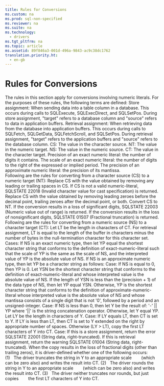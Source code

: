 ```yaml
---
title: Rules for Conversions
ms.custom: na
ms.prod: sql-non-specified
ms.reviewer: na
ms.suite: na
ms.technology: 
  - drivers
ms.tgt_pltfrm: na
ms.topic: article
ms.assetid: 89f846a3-001d-496a-9843-ac9c38dc1762
translation.priority.ht: 
  - en-gb
---
```

# Rules for Conversions
<?xml version="1.0" encoding="utf-8"?>
<developerReferenceWithoutSyntaxDocument xmlns="http://ddue.schemas.microsoft.com/authoring/2003/5" xmlns:xlink="http://www.w3.org/1999/xlink" xmlns:xsi="http://www.w3.org/2001/XMLSchema-instance" xsi:schemaLocation="http://ddue.schemas.microsoft.com/authoring/2003/5 http://dduestorage.blob.core.windows.net/ddueschema/developer.xsd">
  <introduction>
    <para>The rules in this section apply for conversions involving numeric literals. For the purposes of these rules, the following terms are defined:  </para>
    <list class="bullet">
      <listItem>
        <para>
          <legacyItalic>Store assignment:</legacyItalic> When sending data into a table column in a database. This occurs during calls to <legacyBold>SQLExecute</legacyBold>, <legacyBold>SQLExecDirect</legacyBold>, and <legacyBold>SQLSetPos</legacyBold>. During store assignment, "target" refers to a database column and "source" refers to data in application buffers.</para>
      </listItem>
      <listItem>
        <para>
          <legacyItalic>Retrieval assignment:</legacyItalic> When retrieving data from the database into application buffers. This occurs during calls to <legacyBold>SQLFetch</legacyBold>, <legacyBold>SQLGetData</legacyBold>, <legacyBold>SQLFetchScroll</legacyBold>, and <legacyBold>SQLSetPos</legacyBold>. During retrieval assignment, "target" refers to the application buffers and "source" refers to the database column.</para>
      </listItem>
      <listItem>
        <para>
          <legacyItalic>CS:</legacyItalic> The value in the character source.</para>
      </listItem>
      <listItem>
        <para>
          <legacyItalic>NT:</legacyItalic> The value in the numeric target.</para>
      </listItem>
      <listItem>
        <para>
          <legacyItalic>NS:</legacyItalic> The value in the numeric source.</para>
      </listItem>
      <listItem>
        <para>
          <legacyItalic>CT:</legacyItalic> The value in the character target.</para>
      </listItem>
      <listItem>
        <para>Precision of an exact numeric literal: the number of digits it contains.</para>
      </listItem>
      <listItem>
        <para>The scale of an exact numeric literal: the number of digits to the right of the expressed or implied period.</para>
      </listItem>
      <listItem>
        <para>The precision of an approximate numeric literal: the precision of its mantissa.</para>
      </listItem>
    </list>
  </introduction>
  <section>
    <title>Character Source to Numeric Target</title>
    <content>
      <para>Following are the rules for converting from a character source (CS) to a numeric target (NT):  </para>
      <list class="ordered">
        <listItem>
          <para>Replace CS with the value obtained by removing any leading or trailing spaces in CS. If CS is not a valid <legacyItalic>numeric-literal</legacyItalic>, SQLSTATE 22018 (Invalid character value for cast specification) is returned.</para>
        </listItem>
        <listItem>
          <para>Replace CS with the value obtained by removing leading zeroes before the decimal point, trailing zeroes after the decimal point, or both.</para>
        </listItem>
        <listItem>
          <para>Convert CS to NT. If the conversion results in a loss of significant digits, SQLSTATE 22003 (Numeric value out of range) is returned. If the conversion results in the loss of nonsignificant digits, SQLSTATE 01S07 (Fractional truncation) is returned.</para>
        </listItem>
      </list>
    </content>
  </section>
  <section>
    <title>Numeric Source to Character Target</title>
    <content>
      <para>Following are the rules for converting from a numeric source (NS) to a character target (CT):  </para>
      <list class="ordered">
        <listItem>
          <para>Let LT be the length in characters of CT. For retrieval assignment, LT is equal to the length of the buffer in characters minus the number of bytes in the null-termination character for this character set.</para>
        </listItem>
        <listItem>
          <para>Cases: </para>
          <list class="bullet">
            <listItem>
              <para>If NS is an exact numeric type, then let YP equal the shortest character string that conforms to the definition of <legacyItalic>exact-numeric-literal</legacyItalic> such that the scale of YP is the same as the scale of NS, and the interpreted value of YP is the absolute value of NS.</para>
            </listItem>
            <listItem>
              <para>If NS is an approximate numeric type, then let YP be a character string as follows: </para>
              <para>Case:  </para>
              <para>If NS is equal to 0, then YP is 0.  </para>
              <para>Let YSN be the shortest character string that conforms to the definition of exact-<legacyItalic>numeric-literal</legacyItalic> and whose interpreted value is the absolute value of NS. If the length of YSN is less than the (<legacyItalic>precision</legacyItalic> + 1) of the data type of NS, then let YP equal YSN.  </para>
              <para>Otherwise, YP is the shortest character string that conforms to the definition of <legacyItalic>approximate-numeric-literal </legacyItalic>whose interpreted value is the absolute value of NS and whose <legacyItalic>mantissa</legacyItalic> consists of a single <legacyItalic>digit</legacyItalic> that is not '0', followed by a <legacyItalic>period</legacyItalic> and an <legacyItalic>unsigned-integer</legacyItalic>. </para>
            </listItem>
          </list>
        </listItem>
        <listItem>
          <para>Case: </para>
          <list class="bullet">
            <listItem>
              <para>If NS is less than 0, then let Y be the result of: </para>
              <para>'-' || YP  </para>
              <para>where '||' is the string concatenation operator.  </para>
              <para>Otherwise, let Y equal YP. </para>
            </listItem>
          </list>
        </listItem>
        <listItem>
          <para>Let LY be the length in characters of Y.</para>
        </listItem>
        <listItem>
          <para>Case: </para>
          <list class="bullet">
            <listItem>
              <para>If LY equals LT, then CT is set to Y.</para>
            </listItem>
            <listItem>
              <para>If LY is less than LT, then CT is set to Y extended on the right by appropriate number of spaces. </para>
              <para>Otherwise (LY &gt; LT), copy the first LT characters of Y into CT.  </para>
              <para>Case:  </para>
              <para>If this is a store assignment, return the error SQLSTATE 22001 (String data, right-truncated).  </para>
              <para>If this is retrieval assignment, return the warning SQLSTATE 01004 (String data, right-truncated). When the copy results in the loss of fractional digits (other than trailing zeros), it is driver-defined whether one of the following occurs:  </para>
              <para>(1)   The driver truncates the string in Y to an appropriate scale        (which can be zero also) and writes the result into CT. </para>
              <para>(2)   The driver rounds the string in Y to an appropriate scale        (which can be zero also) and writes the result into CT. </para>
              <para>(3)   The driver neither truncates nor rounds, but just copies        the first LT characters of Y into CT. </para>
            </listItem>
          </list>
        </listItem>
      </list>
    </content>
  </section>
  <relatedTopics />
</developerReferenceWithoutSyntaxDocument>